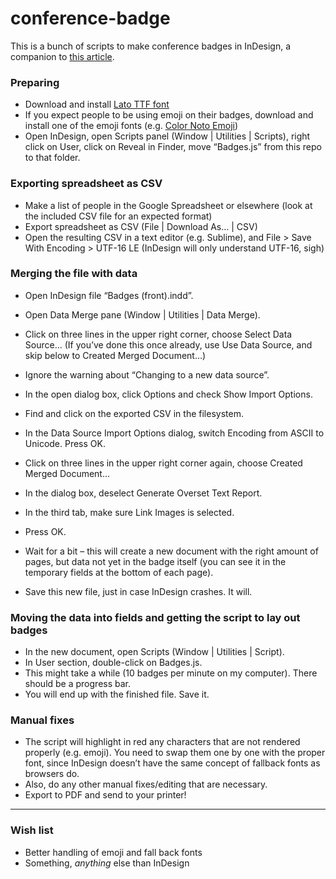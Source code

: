 # conference-badge

This is a bunch of scripts to make conference badges in InDesign, a companion to [this article](https://medium.com/p/db6fa0925c5b).

### Preparing
- Download and install [Lato TTF font](http://www.latofonts.com/lato-free-fonts/)
- If you expect people to be using emoji on their badges, download and install one of the emoji fonts (e.g. [Color Noto Emoji](https://www.google.com/get/noto/help/emoji/))
- Open InDesign, open Scripts panel (Window | Utilities | Scripts), right click on User, click on Reveal in Finder, move “Badges.js” from this repo to that folder.

### Exporting spreadsheet as CSV
- Make a list of people in the Google Spreadsheet or elsewhere (look at the included CSV file for an expected format)
- Export spreadsheet as CSV (File | Download As… | CSV)
- Open the resulting CSV in a text editor (e.g. Sublime), and File > Save With Encoding > UTF-16 LE (InDesign will only understand UTF-16, sigh)

### Merging the file with data
- Open InDesign file “Badges (front).indd”.

- Open Data Merge pane (Window | Utilities | Data Merge).
- Click on three lines in the upper right corner, choose Select Data Source… (If you’ve done this once already, use Use Data Source, and skip below to Created Merged Document…)
- Ignore the warning about “Changing to a new data source”.
- In the open dialog box, click Options and check Show Import Options.
- Find and click on the exported CSV in the filesystem.
- In the Data Source Import Options dialog, switch Encoding from ASCII to Unicode. Press OK.
- Click on three lines in the upper right corner again, choose Created Merged Document…
- In the dialog box, deselect Generate Overset Text Report.
- In the third tab, make sure Link Images is selected.
- Press OK.
- Wait for a bit – this will create a new document with the right amount of pages, but data not yet in the badge itself (you can see it in the temporary fields at the bottom of each page).
- Save this new file, just in case InDesign crashes. It will.

### Moving the data into fields and getting the script to lay out badges

- In the new document, open Scripts (Window | Utilities | Script).
- In User section, double-click on Badges.js.
- This might take a while (10 badges per minute on my computer). There should be a progress bar.
- You will end up with the finished file. Save it.

### Manual fixes

- The script will highlight in red any characters that are not rendered properly (e.g. emoji). You need to swap them one by one with the proper font, since InDesign doesn’t have the same concept of fallback fonts as browsers do.
- Also, do any other manual fixes/editing that are necessary.
- Export to PDF and send to your printer!

-----

### Wish list

- Better handling of emoji and fall back fonts
- Something, *anything* else than InDesign
